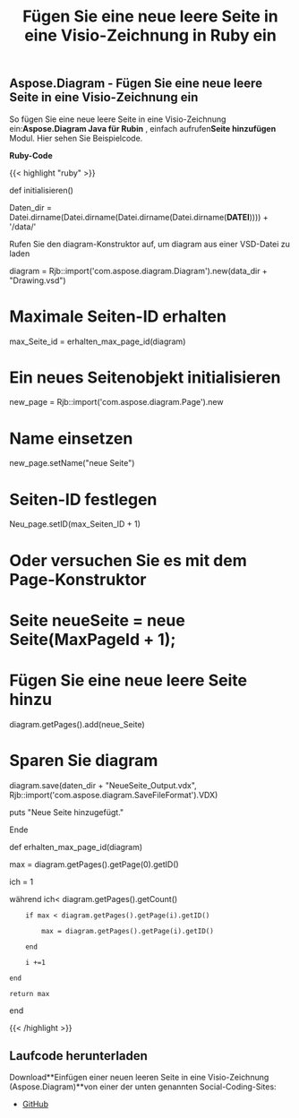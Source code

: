 ﻿---
title: Fügen Sie eine neue leere Seite in eine Visio-Zeichnung in Ruby ein
type: docs
weight: 20
url: /de/java/insert-a-new-blank-page-into-a-visio-drawing-in-ruby/
---
## **Aspose.Diagram - Fügen Sie eine neue leere Seite in eine Visio-Zeichnung ein**
 So fügen Sie eine neue leere Seite in eine Visio-Zeichnung ein:**Aspose.Diagram Java für Rubin** , einfach aufrufen**Seite hinzufügen** Modul. Hier sehen Sie Beispielcode.

**Ruby-Code**

{{< highlight "ruby" >}}

 def initialisieren()

 Daten_dir = Datei.dirname(Datei.dirname(Datei.dirname(Datei.dirname(__DATEI__)))) + '/data/'

 Rufen Sie den diagram-Konstruktor auf, um diagram aus einer VSD-Datei zu laden

 diagram = Rjb::import('com.aspose.diagram.Diagram').new(data_dir + "Drawing.vsd")

 # Maximale Seiten-ID erhalten

 max_Seite_id = erhalten_max_page_id(diagram)

 # Ein neues Seitenobjekt initialisieren

 new_page = Rjb::import('com.aspose.diagram.Page').new

 # Name einsetzen

 new_page.setName("neue Seite")



 # Seiten-ID festlegen

 Neu_page.setID(max_Seiten_ID + 1)

 # Oder versuchen Sie es mit dem Page-Konstruktor

 # Seite neueSeite = neue Seite(MaxPageId + 1);

 # Fügen Sie eine neue leere Seite hinzu

 diagram.getPages().add(neue_Seite)

 # Sparen Sie diagram

 diagram.save(daten_dir + "NeueSeite_Output.vdx", Rjb::import('com.aspose.diagram.SaveFileFormat').VDX)

 puts "Neue Seite hinzugefügt."

Ende

def erhalten_max_page_id(diagram)

max = diagram.getPages().getPage(0).getID()

 ich = 1

 während ich< diagram.getPages().getCount()

        if max < diagram.getPages().getPage(i).getID()

            max = diagram.getPages().getPage(i).getID()

        end

        i +=1

    end

    return max

end

{{< /highlight >}}
## **Laufcode herunterladen**
 Download**Einfügen einer neuen leeren Seite in eine Visio-Zeichnung (Aspose.Diagram)**von einer der unten genannten Social-Coding-Sites:

- [GitHub](https://github.com/asposediagram/Aspose.Diagram-for-Java/blob/master/Plugins/Aspose_Diagram_Java_for_Ruby/lib/asposediagramjava/Pages/addpage.rb)
